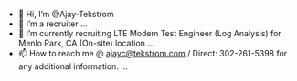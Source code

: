 - 👋 Hi, I’m @Ajay-Tekstrom
- 👀 I’m a recruiter ...
- 🌱 I’m currently recruiting LTE Modem Test Engineer (Log Analysis) for Menlo Park, CA (On-site) location ...
- 📫 How to reach me @ ajayc@tekstrom.com  / Direct: 302-261-5398 for any additional information.
...

<!---
Ajay-Tekstrom/Ajay-Tekstrom is a ✨ special ✨ repository because its `README.md` (this file) appears on your GitHub profile.
You can click the Preview link to take a look at your changes.
--->
